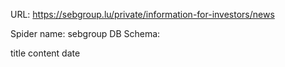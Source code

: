URL: https://sebgroup.lu/private/information-for-investors/news

Spider name: sebgroup
DB Schema:

title
content
date